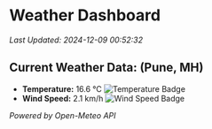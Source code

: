 
# Weather Dashboard

_Last Updated: 2024-12-09 00:52:32_

## Current Weather Data: (Pune, MH)
- **Temperature:** 16.6 °C ![Temperature Badge](https://img.shields.io/badge/Temperature-Low%20Temp-blue)
- **Wind Speed:** 2.1 km/h ![Wind Speed Badge](https://img.shields.io/badge/Wind%20Speed-Low%20Wind-blue)

*Powered by Open-Meteo API*

